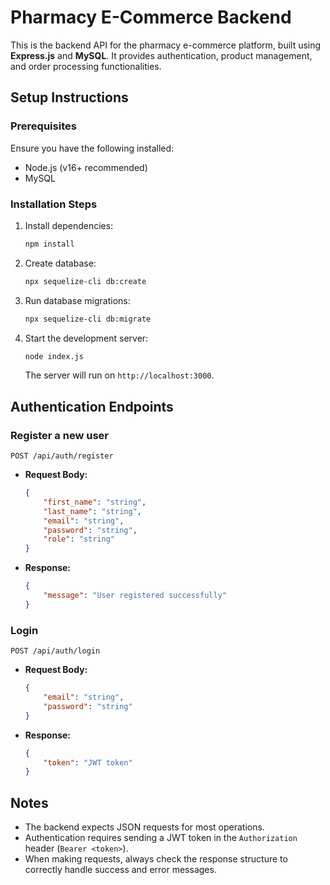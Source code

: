 # Pharmacy E-Commerce Backend

This is the backend API for the pharmacy e-commerce platform, built using **Express.js** and **MySQL**. It provides authentication, product management, and order processing functionalities.

## Setup Instructions

### Prerequisites

Ensure you have the following installed:

-   Node.js (v16+ recommended)
-   MySQL

### Installation Steps

1. Install dependencies:

    ```bash
    npm install
    ```

2. Create database:

    ```bash
    npx sequelize-cli db:create
    ```

3. Run database migrations:

    ```bash
    npx sequelize-cli db:migrate
    ```

4. Start the development server:
    ```bash
    node index.js
    ```
    The server will run on `http://localhost:3000`.

## Authentication Endpoints

### Register a new user

```
POST /api/auth/register
```

-   **Request Body:**
    ```json
    {
        "first_name": "string",
        "last_name": "string",
        "email": "string",
        "password": "string",
        "role": "string"
    }
    ```
-   **Response:**
    ```json
    {
        "message": "User registered successfully"
    }
    ```

### Login

```
POST /api/auth/login
```

-   **Request Body:**
    ```json
    {
        "email": "string",
        "password": "string"
    }
    ```
-   **Response:**
    ```json
    {
        "token": "JWT token"
    }
    ```

## Notes

-   The backend expects JSON requests for most operations.
-   Authentication requires sending a JWT token in the `Authorization` header (`Bearer <token>`).
-   When making requests, always check the response structure to correctly handle success and error messages.
